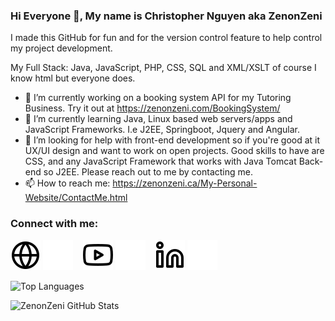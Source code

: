 ### Hi Everyone 👋, My name is Christopher Nguyen aka ZenonZeni
I made this GitHub for fun and for the version control feature to help control my project development.

My Full Stack: Java, JavaScript, PHP, CSS, SQL and XML/XSLT of course I know html but everyone does. 

- 🔭 I’m currently working on a booking system API for my Tutoring Business. Try it out at https://zenonzeni.com/BookingSystem/
- 🌱 I’m currently learning Java, Linux based web servers/apps and JavaScript Frameworks. I.e J2EE, Springboot, Jquery and Angular.
- 🤔 I’m looking for help with front-end development so if you're good at it UX/UI design and want to work on open projects. Good skills to have are CSS, and any JavaScript Framework that works with Java Tomcat Back-end so J2EE. Please reach out to me by contacting me. 
- 📫 How to reach me: https://zenonzeni.ca/My-Personal-Website/ContactMe.html 


### Connect with me:

[![website](./img/globe-light.svg)](https://zenonzeni.ca#gh-light-mode-only)
[![website](./img/globe-dark.svg)](https://zenonzeni.ca#gh-dark-mode-only)
&nbsp;&nbsp;
[![website](./img/youtube-light.svg)](https://www.youtube.com/channel/UCoxEbz8Kr3Htx3UKviT2vjA#gh-light-mode-only)
[![website](./img/youtube-dark.svg)](https://www.youtube.com/channel/UCoxEbz8Kr3Htx3UKviT2vjA#gh-dark-mode-only)
&nbsp;&nbsp;
[![website](./img/linkedin-light.svg)](https://www.linkedin.com/in/zenonzeni/#gh-light-mode-only)
[![website](./img/linkedin-dark.svg)](https://www.linkedin.com/in/zenonzeni/#gh-dark-mode-only)
&nbsp;&nbsp;

![Top Languages](https://github-readme-stats.vercel.app/api/top-langs/?username=ZenonZeni&hide=html&theme=radical)


![ZenonZeni GitHub Stats](https://github-readme-stats.vercel.app/api?username=ZenonZeni&show_icons=true&theme=radical)

